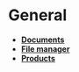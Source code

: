 # General

* **[Documents](documents/index.md)**
* **[File manager](folders.md)**
* **[Products](products/index.md)**
